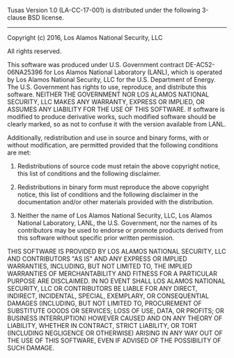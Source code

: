 
Tusas Version 1.0 (LA-CC-17-001) is distributed under the following 
3-clause BSD license.

-------------------------------------------------------------------------

Copyright (c) 2016, Los Alamos National Security, LLC

All rights reserved.

This software was produced under U.S. Government contract DE-AC52-06NA25396 
for Los Alamos National Laboratory (LANL), which is operated by Los Alamos 
National Security, LLC for the U.S. Department of Energy. The U.S. Government 
has rights to use, reproduce, and distribute this software.  NEITHER THE 
GOVERNMENT NOR LOS ALAMOS NATIONAL SECURITY, LLC MAKES ANY WARRANTY, EXPRESS 
OR IMPLIED, OR ASSUMES ANY LIABILITY FOR THE USE OF THIS SOFTWARE.  If software 
is modified to produce derivative works, such modified software should be 
clearly marked, so as not to confuse it with the version available from LANL.

Additionally, redistribution and use in source and binary forms, with or 
without modification, are permitted provided that the following conditions 
are met:

1. Redistributions of source code must retain the above copyright notice, 
   this list of conditions and the following disclaimer.

2. Redistributions in binary form must reproduce the above copyright notice, 
   this list of conditions and the following disclaimer in the documentation 
   and/or other materials provided with the distribution.

3. Neither the name of Los Alamos National Security, LLC, Los Alamos National 
   Laboratory, LANL, the U.S. Government, nor the names of its contributors 
   may be used to endorse or promote products derived from this software 
   without specific prior written permission.

THIS SOFTWARE IS PROVIDED BY LOS ALAMOS NATIONAL SECURITY, LLC AND 
CONTRIBUTORS "AS IS" AND ANY EXPRESS OR IMPLIED WARRANTIES, INCLUDING, 
BUT NOT LIMITED TO, THE IMPLIED WARRANTIES OF MERCHANTABILITY AND FITNESS 
FOR A PARTICULAR PURPOSE ARE DISCLAIMED. IN NO EVENT SHALL LOS ALAMOS 
NATIONAL SECURITY, LLC OR CONTRIBUTORS BE LIABLE FOR ANY DIRECT, INDIRECT, 
INCIDENTAL, SPECIAL, EXEMPLARY, OR CONSEQUENTIAL DAMAGES (INCLUDING, BUT 
NOT LIMITED TO, PROCUREMENT OF SUBSTITUTE GOODS OR SERVICES; LOSS OF USE, 
DATA, OR PROFITS; OR BUSINESS INTERRUPTION) HOWEVER CAUSED AND ON ANY 
THEORY OF LIABILITY, WHETHER IN CONTRACT, STRICT LIABILITY, OR TORT 
(INCLUDING NEGLIGENCE OR OTHERWISE) ARISING IN ANY WAY OUT OF THE USE OF 
THIS SOFTWARE, EVEN IF ADVISED OF THE POSSIBILITY OF SUCH DAMAGE.

